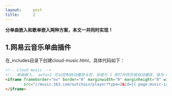 ```yaml
---
layout:     post
title:      2
---
```


**分单曲嵌入和歌单嵌入两种方案，本文一并同时实现！**
## 1.网易云音乐单曲插件
在_includes目录下创建cloud-music.html，具体代码如下：

```html
<!-- cloud music -->
<!-- 单曲嵌入， auto=1 可以控制自动播放与否，当值为 1 即打开网页就自动播放，值为 0 时需要访客手动点击播放 -->
<iframe frameborder="no" border="0" marginwidth="0" marginheight="0" width=330 height=86
        src="//music.163.com/outchain/player?type=2&id={{ page.music-id }}&auto=0&height=66">
</iframe>
```

